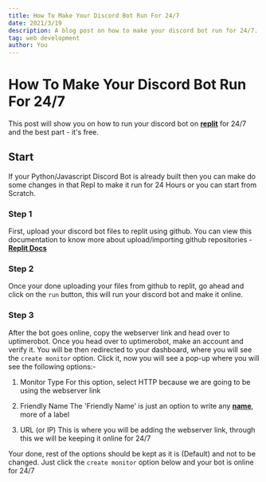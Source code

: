 ```yaml
---
title: How To Make Your Discord Bot Run For 24/7
date: 2021/3/19
description: A blog post on how to make your discord bot run for 24/7.
tag: web development
author: You
---
```


# How To Make Your Discord Bot Run For 24/7
This post will show you on how to run your discord bot on [**replit**](https://docs.replit.com/tutorials/06-github-and-run-button) for 24/7 and the best part - it's free. 

## Start

If your Python/Javascript Discord Bot is already built then you can make do some changes in that Repl to make it run for 24 Hours or you can start from Scratch.

### Step 1

First, upload your discord bot files to replit using github. You can view this documentation to know more about upload/importing github repositories - [**Replit Docs**](https://docs.replit.com/tutorials/06-github-and-run-button)

### Step 2

Once your done uploading your files from github to replit, go ahead and click on the ``run`` button, this will run your discord bot and make it online.

### Step 3

After the bot goes online, copy the webserver link and head over to uptimerobot. Once you head over to uptimerobot, make an account and verify it. You will be then redirected to your dashboard, where you will see the `create monitor` option. Click it, now you will see a pop-up where you will see the following options:- 

1. Monitor Type
For this option, select HTTP because we are going to be using the webserver link

2. Friendly Name
The 'Friendly Name' is just an option to write any [**name**](https://www.google.com/url?sa=t&rct=j&q=&esrc=s&source=web&cd=&cad=rja&uact=8&ved=2ahUKEwj4-LWP_PTzAhXZfn0KHQiYAzMQ3yx6BAgDEAI&url=https%3A%2F%2Fwww.youtube.com%2Fwatch%3Fv%3DxvFZjo5PgG0&usg=AOvVaw1bR_FN-SnfIGtKD3fjAA5P), more of a label

3. URL (or IP)
This is where you will be adding the webserver link, through this we will be keeping it online for 24/7

Your done, rest of the options should be kept as it is (Default) and not to be changed. Just click the `create monitor` option below and your bot is online for 24/7
